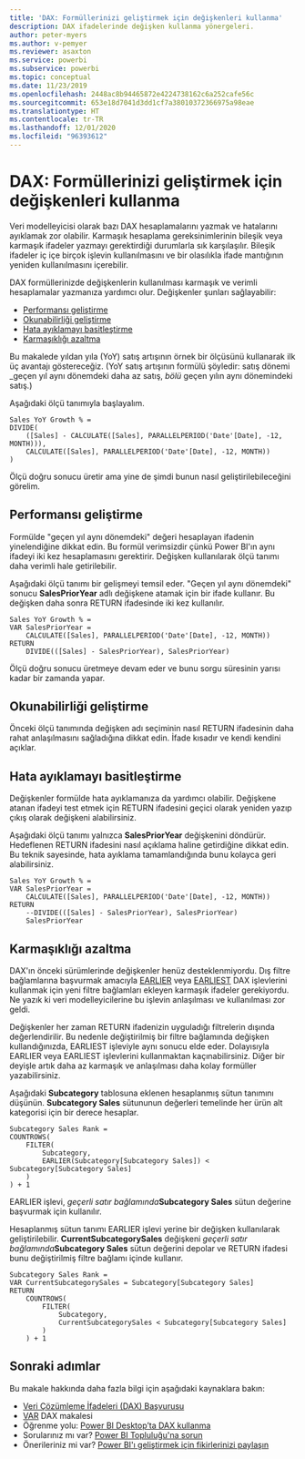 ```yaml
---
title: 'DAX: Formüllerinizi geliştirmek için değişkenleri kullanma'
description: DAX ifadelerinde değişken kullanma yönergeleri.
author: peter-myers
ms.author: v-pemyer
ms.reviewer: asaxton
ms.service: powerbi
ms.subservice: powerbi
ms.topic: conceptual
ms.date: 11/23/2019
ms.openlocfilehash: 2448ac8b94465872e4224738162c6a252cafe56c
ms.sourcegitcommit: 653e18d7041d3dd1cf7a38010372366975a98eae
ms.translationtype: HT
ms.contentlocale: tr-TR
ms.lasthandoff: 12/01/2020
ms.locfileid: "96393612"
---
```

# <a name="dax-use-variables-to-improve-your-formulas"></a>DAX: Formüllerinizi geliştirmek için değişkenleri kullanma

Veri modelleyicisi olarak bazı DAX hesaplamalarını yazmak ve hatalarını ayıklamak zor olabilir. Karmaşık hesaplama gereksinimlerinin bileşik veya karmaşık ifadeler yazmayı gerektirdiği durumlarla sık karşılaşılır. Bileşik ifadeler iç içe birçok işlevin kullanılmasını ve bir olasılıkla ifade mantığının yeniden kullanılmasını içerebilir.

DAX formüllerinizde değişkenlerin kullanılması karmaşık ve verimli hesaplamalar yazmanıza yardımcı olur. Değişkenler şunları sağlayabilir:

- [Performansı geliştirme](#improve-performance)
- [Okunabilirliği geliştirme](#improve-readability)
- [Hata ayıklamayı basitleştirme](#simplify-debugging)
- [Karmaşıklığı azaltma](#reduce-complexity)

Bu makalede yıldan yıla (YoY) satış artışının örnek bir ölçüsünü kullanarak ilk üç avantajı göstereceğiz. (YoY satış artışının formülü şöyledir: satış dönemi _geçen yıl aynı dönemdeki daha az satış, _bölü_ geçen yılın aynı dönemindeki satış.)

Aşağıdaki ölçü tanımıyla başlayalım.

```dax
Sales YoY Growth % =
DIVIDE(
    ([Sales] - CALCULATE([Sales], PARALLELPERIOD('Date'[Date], -12, MONTH))),
    CALCULATE([Sales], PARALLELPERIOD('Date'[Date], -12, MONTH))
)
```

Ölçü doğru sonucu üretir ama yine de şimdi bunun nasıl geliştirilebileceğini görelim.

## <a name="improve-performance"></a>Performansı geliştirme

Formülde "geçen yıl aynı dönemdeki" değeri hesaplayan ifadenin yinelendiğine dikkat edin. Bu formül verimsizdir çünkü Power BI'ın aynı ifadeyi iki kez hesaplamasını gerektirir. Değişken kullanılarak ölçü tanımı daha verimli hale getirilebilir.

Aşağıdaki ölçü tanımı bir gelişmeyi temsil eder. "Geçen yıl aynı dönemdeki" sonucu **SalesPriorYear** adlı değişkene atamak için bir ifade kullanır. Bu değişken daha sonra RETURN ifadesinde iki kez kullanılır.

```dax
Sales YoY Growth % =
VAR SalesPriorYear =
    CALCULATE([Sales], PARALLELPERIOD('Date'[Date], -12, MONTH))
RETURN
    DIVIDE(([Sales] - SalesPriorYear), SalesPriorYear)
```

Ölçü doğru sonucu üretmeye devam eder ve bunu sorgu süresinin yarısı kadar bir zamanda yapar.

## <a name="improve-readability"></a>Okunabilirliği geliştirme

Önceki ölçü tanımında değişken adı seçiminin nasıl RETURN ifadesinin daha rahat anlaşılmasını sağladığına dikkat edin. İfade kısadır ve kendi kendini açıklar.

## <a name="simplify-debugging"></a>Hata ayıklamayı basitleştirme

Değişkenler formülde hata ayıklamanıza da yardımcı olabilir. Değişkene atanan ifadeyi test etmek için RETURN ifadesini geçici olarak yeniden yazıp çıkış olarak değişkeni alabilirsiniz.

Aşağıdaki ölçü tanımı yalnızca **SalesPriorYear** değişkenini döndürür. Hedeflenen RETURN ifadesini nasıl açıklama haline getirdiğine dikkat edin. Bu teknik sayesinde, hata ayıklama tamamlandığında bunu kolayca geri alabilirsiniz.

```dax
Sales YoY Growth % =
VAR SalesPriorYear =
    CALCULATE([Sales], PARALLELPERIOD('Date'[Date], -12, MONTH))
RETURN
    --DIVIDE(([Sales] - SalesPriorYear), SalesPriorYear)
    SalesPriorYear
```

## <a name="reduce-complexity"></a>Karmaşıklığı azaltma

DAX'ın önceki sürümlerinde değişkenler henüz desteklenmiyordu. Dış filtre bağlamlarına başvurmak amacıyla [EARLIER](/dax/earlier-function-dax) veya [EARLIEST](/dax/earliest-function-dax) DAX işlevlerini kullanmak için yeni filtre bağlamları ekleyen karmaşık ifadeler gerekiyordu. Ne yazık ki veri modelleyicilerine bu işlevin anlaşılması ve kullanılması zor geldi.

Değişkenler her zaman RETURN ifadenizin uyguladığı filtrelerin dışında değerlendirilir. Bu nedenle değiştirilmiş bir filtre bağlamında değişken kullandığınızda, EARLIEST işleviyle aynı sonucu elde eder. Dolayısıyla EARLIER veya EARLIEST işlevlerini kullanmaktan kaçınabilirsiniz. Diğer bir deyişle artık daha az karmaşık ve anlaşılması daha kolay formüller yazabilirsiniz.

Aşağıdaki **Subcategory** tablosuna eklenen hesaplanmış sütun tanımını düşünün. **Subcategory Sales** sütununun değerleri temelinde her ürün alt kategorisi için bir derece hesaplar.

```dax
Subcategory Sales Rank =
COUNTROWS(
    FILTER(
        Subcategory,
        EARLIER(Subcategory[Subcategory Sales]) < Subcategory[Subcategory Sales]
    )
) + 1
```

EARLIER işlevi, _geçerli satır bağlamında_**Subcategory Sales** sütun değerine başvurmak için kullanılır.

Hesaplanmış sütun tanımı EARLIER işlevi yerine bir değişken kullanılarak geliştirilebilir. **CurrentSubcategorySales** değişkeni _geçerli satır bağlamında_**Subcategory Sales** sütun değerini depolar ve RETURN ifadesi bunu değiştirilmiş filtre bağlamı içinde kullanır.

```dax
Subcategory Sales Rank =
VAR CurrentSubcategorySales = Subcategory[Subcategory Sales]
RETURN
    COUNTROWS(
        FILTER(
            Subcategory,
            CurrentSubcategorySales < Subcategory[Subcategory Sales]
        )
    ) + 1
```

## <a name="next-steps"></a>Sonraki adımlar

Bu makale hakkında daha fazla bilgi için aşağıdaki kaynaklara bakın:

- [Veri Çözümleme İfadeleri (DAX) Başvurusu](/dax/)
- [VAR](/dax/var-dax) DAX makalesi
- Öğrenme yolu: [Power BI Desktop’ta DAX kullanma](/learn/paths/dax-power-bi/)
- Sorularınız mı var? [Power BI Topluluğu'na sorun](https://community.powerbi.com/)
- Önerileriniz mi var? [Power BI'ı geliştirmek için fikirlerinizi paylaşın](https://ideas.powerbi.com)